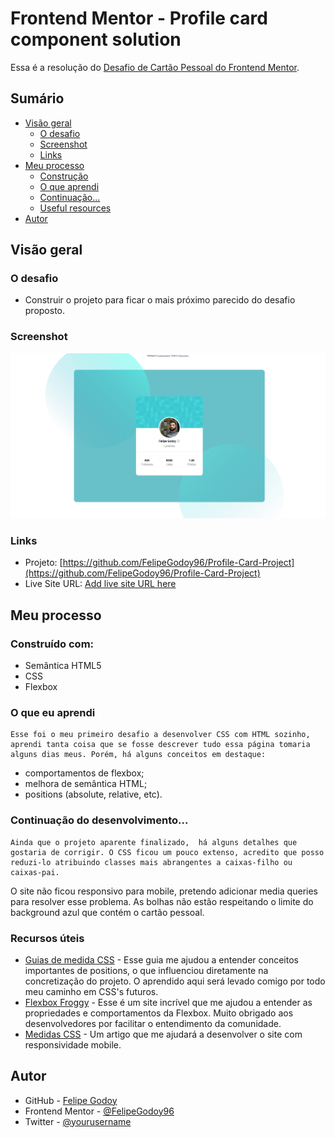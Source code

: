 # Frontend Mentor - Profile card component solution

Essa é a resolução do [Desafio de Cartão Pessoal do Frontend Mentor](https://www.frontendmentor.io/challenges/profile-card-component-cfArpWshJ). 

## Sumário

- [Visão geral](#visao-geral)
  - [O desafio](#o-desafio)
  - [Screenshot](#screenshot)
  - [Links](#links)
- [Meu processo](#meu-processo)
  - [Construção](#construído-com)
  - [O que aprendi](#o-que-eu-aprendi)
  - [Continuação...](#continuacao-desenvolvimento)
  - [Useful resources](#useful-resources)
- [Autor](#autor)


## Visão geral

### O desafio

- Construir o projeto para ficar o mais próximo parecido do desafio proposto.

### Screenshot

![](./images/screenshotProfileCard.jpg)

### Links

- Projeto: [https://github.com/FelipeGodoy96/Profile-Card-Project](https://github.com/FelipeGodoy96/Profile-Card-Project)
- Live Site URL: [Add live site URL here](https://your-live-site-url.com)

## Meu processo

### Construído com:

- Semântica HTML5
- CSS
- Flexbox

### O que eu aprendi

	Esse foi o meu primeiro desafio a desenvolver CSS com HTML sozinho, aprendi tanta coisa que se fosse descrever tudo essa página tomaria alguns dias meus. Porém, há alguns conceitos em destaque:
 - comportamentos de flexbox;
 - melhora de semântica HTML;
 - positions (absolute, relative, etc).


### Continuação do desenvolvimento...

	Ainda que o projeto aparente finalizado,  há alguns detalhes que gostaria de corrigir. O CSS ficou um pouco extenso, acredito que posso reduzi-lo atribuindo classes mais abrangentes a caixas-filho ou caixas-pai. 
O site não ficou responsivo para mobile, pretendo adicionar media queries para resolver esse problema. 
As bolhas não estão respeitando o limite do background azul que contém o cartão pessoal.

### Recursos úteis

- [Guias de medida CSS](https://www.alura.com.br/artigos/guia-de-unidades-no-css?gclid=CjwKCAiAg6yRBhBNEiwAeVyL0DmCStoqs0eDAsFyXKq7eLZEtRvLvyfX-EljFelZN5M3mlbzkbkY3xoCuT8QAvD_BwE) - Esse guia me ajudou a entender conceitos importantes de positions, o que influenciou diretamente na concretização do projeto. O aprendido aqui será levado comigo por todo meu caminho em CSS's futuros.
- [Flexbox Froggy](https://flexboxfroggy.com) - Esse é um site incrível que me ajudou a entender as propriedades e comportamentos da Flexbox. Muito obrigado aos desenvolvedores por facilitar o entendimento da comunidade.
- [Medidas CSS](https://ishadeed.com/article/min-max-css/) - Um artigo que me ajudará a desenvolver o site com responsividade mobile.


## Autor

- GitHub - [Felipe Godoy](https://github.com/FelipeGodoy96)
- Frontend Mentor - [@FelipeGodoy96](https://www.frontendmentor.io/profile/FelipeGodoy96)
- Twitter - [@yourusername](https://www.twitter.com/yourusername)


